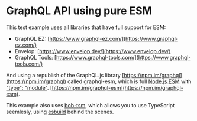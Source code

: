 # GraphQL API using pure ESM

This test example uses all libraries that have full support for ESM:
- GraphQL EZ: [https://www.graphql-ez.com/](https://www.graphql-ez.com/)
- Envelop: [https://www.envelop.dev/](https://www.envelop.dev/)
- GraphQL Tools: [https://www.graphql-tools.com/](https://www.graphql-tools.com/)

And using a republish of the GraphQL.js library [https://npm.im/graphql](https://npm.im/graphql) called graphql-esm, which is full [Node.js ESM](https://nodejs.org/api/esm.html) with ["type": "module"](https://nodejs.org/api/packages.html#type). [https://npm.im/graphql-esm](https://npm.im/graphql-esm).


This example also uses [bob-tsm](https://github.com/PabloSzx/bob-esbuild/tree/main/packages/bob-tsm), which allows you to use TypeScript seemlesly, using [esbuild](https://esbuild.github.io/) behind the scenes.
